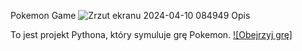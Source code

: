 Pokemon Game
![Zrzut ekranu 2024-04-10 084949](https://github.com/WojtekMatr/Pokemon_game/assets/127395210/16f47db2-cfe2-491e-bb48-98b02b942f6c)
Opis

To jest projekt Pythona, który symuluje grę Pokemon.
[![Obejrzyj grę]](https://www.youtube.com/watch?v=sba75oKOU9c)
